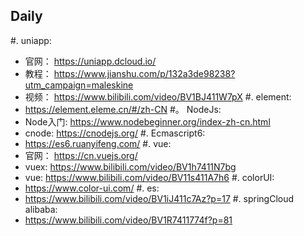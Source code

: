 ## Daily
#. uniapp: 
- 官网： <https://uniapp.dcloud.io/>
- 教程： <https://www.jianshu.com/p/132a3de98238?utm_campaign=maleskine>
- 视频： <https://www.bilibili.com/video/BV1BJ411W7pX>
#. element: 
- <https://element.eleme.cn/#/zh-CN>
#。 NodeJs:
- Node入门: <https://www.nodebeginner.org/index-zh-cn.html>
- cnode: <https://cnodejs.org/>
#. Ecmascript6:
- <https://es6.ruanyifeng.com/>
#. vue:
- 官网： <https://cn.vuejs.org/>
- vuex: <https://www.bilibili.com/video/BV1h7411N7bg>
- vue: <https://www.bilibili.com/video/BV11s411A7h6>
#. colorUI: 
- <https://www.color-ui.com/>
#. es:
- <https://www.bilibili.com/video/BV1iJ411c7Az?p=17>
#. springCloud alibaba:
- <https://www.bilibili.com/video/BV1R7411774f?p=81>
